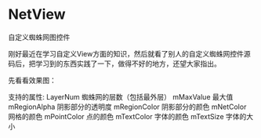 # NetView
自定义蜘蛛网图控件

刚好最近在学习自定义View方面的知识，然后就看了别人的自定义蜘蛛网控件源码后，把学习到的东西实践了一下，做得不好的地方，还望大家指出。

先看看效果图：

支持的属性:
    LayerNum 蜘蛛网的层数（包括最外层）
   mMaxValue 最大值
   mRegionAlpha  阴影部分的透明度
    mRegionColor  阴影部分的颜色
    mNetColor  网格的颜色
    mPointColor 点的颜色
     mTextColor  字体的颜色
    mTextSize  字体的大小
